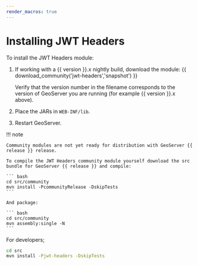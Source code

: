 ```yaml
---
render_macros: true
---
```


# Installing JWT Headers

To install the JWT Headers module:

1.  If working with a {{ version }}.x nightly build, download the module: {{ download_community('jwt-headers','snapshot') }}

    Verify that the version number in the filename corresponds to the version of GeoServer you are running (for example {{ version }}.x above).

2.  Place the JARs in `WEB-INF/lib`.

3.  Restart GeoServer.

!!! note

    Community modules are not yet ready for distribution with GeoServer {{ release }} release.
    
    To compile the JWT Headers community module yourself download the src bundle for GeoServer {{ release }} and compile:
    
    ``` bash
    cd src/community
    mvn install -PcommunityRelease -DskipTests
    ```
    
    And package:
    
    ``` bash
    cd src/community
    mvn assembly:single -N
    ```

For developers;

``` bash
cd src
mvn install -Pjwt-headers -DskipTests
```
